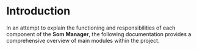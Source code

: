 # Introduction 

In an attempt to explain the functioning and responsibilities of each component of the **Som Manager**, the following documentation provides a comprehensive overview of main modules within the project. 
